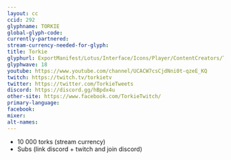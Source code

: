 ```yaml
---
layout: cc
ccid: 292
glyphname: TORKIE
global-glyph-code:
currently-partnered:
stream-currency-needed-for-glyph:
title: Torkie
glyphurl: ExportManifest/Lotus/Interface/Icons/Player/ContentCreators/Torkie.png
glyphwave: 18
youtube: https://www.youtube.com/channel/UCACW7csCjdNni0t-qzeE_KQ
twitch: https://twitch.tv/torkietv
twitter: https://twitter.com/TorkieTweets
discord: https://discord.gg/hBpdx4u
other-site: https://www.facebook.com/TorkieTwitch/
primary-language:
facebook:
mixer:
alt-names:
---
```

* 10 000 torks (stream currency)
* Subs (link discord + twitch and join discord)
